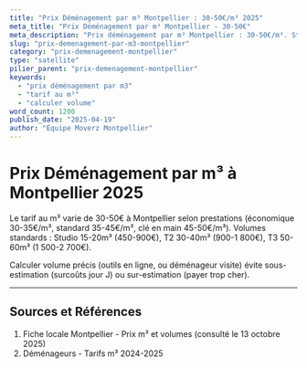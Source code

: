 ```yaml
---
title: "Prix Déménagement par m³ Montpellier : 30-50€/m³ 2025"
meta_title: "Prix Déménagement par m³ Montpellier - 30-50€"
meta_description: "Prix déménagement par m³ Montpellier : 30-50€/m³. Studio 15-20m³, T2 30-40m³, T3 50-60m³."
slug: "prix-demenagement-par-m3-montpellier"
category: "prix-demenagement-montpellier"
type: "satellite"
pilier_parent: "prix-demenagement-montpellier"
keywords:
  - "prix déménagement par m3"
  - "tarif au m³"
  - "calculer volume"
word_count: 1200
publish_date: "2025-04-19"
author: "Équipe Moverz Montpellier"
---
```


# Prix Déménagement par m³ à Montpellier 2025

Le tarif au m³ varie de 30-50€ à Montpellier selon prestations (économique 30-35€/m³, standard 35-45€/m³, clé en main 45-50€/m³). Volumes standards : Studio 15-20m³ (450-900€), T2 30-40m³ (900-1 800€), T3 50-60m³ (1 500-2 700€).

Calculer volume précis (outils en ligne, ou déménageur visite) évite sous-estimation (surcoûts jour J) ou sur-estimation (payer trop cher).

---

## Sources et Références

1. Fiche locale Montpellier - Prix m³ et volumes (consulté le 13 octobre 2025)
2. Déménageurs - Tarifs m³ 2024-2025

